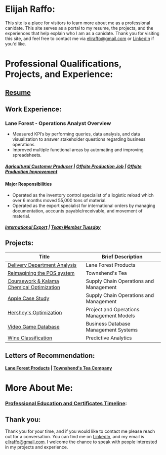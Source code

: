 # Elijah Raffo:  
This site is a place for visitors to learn more about me as a professional canidate. This site serves as a portal to my resume, the projects, and the experiences that help explain who I am as a canidate. Thank you for visiting this site, and feel free to contact me via <eliraffo@gmail.com> or [LinkedIn](https://www.linkedin.com/in/eliraffo/) if you'd like.

# Professional Qualifications, Projects, and Experience:
## [Resume](eliraffo.github.io/Resume_ERaffo(2019).pdf)

## Work Experience:
### Lane Forest - Operations Analyst Overview
- Measured KPI’s by performing queries, data analysis, and data visualization to answer stakeholder questions regarding business operations.
- Improved multiple functional areas by automating and improving spreadsheets.

##### [Agricultural Customer Producer](PortfolioPDFs/AgCustPortfolio.pdf)  |  [Offsite Production Job](PortfolioPDFs/OSPjobPortfolio.pdf)  |  [Offsite Production Improvement](PortfolioPDFs/OSPPortfolio.pdf)

#### Major Responsibilities
- Operated as the inventory control specialist of a logistic reload which over 6 months moved 55,000 tons of material.
- Operated as the export specialist for international orders by managing documentation, accounts payable/receivable, and movement of material.

##### [International Export](PortfolioPDFs/ExportPortfolio.pdf)  |  [Team Member Tuesday](https://www.facebook.com/LaneForestProducts/photos/pcb.2154183404640183/2154183297973527/?type=3&theater)

## Projects:

| Title | Brief Description |
|---|---|
| [Delivery Department Analysis](PortfolioPDFs/DeliveryPortfolio.pdf) | Lane Forest Products |
| [Reimagining the POS system](PortfolioPDFs/TownshendsPortfolio.pdf) | Townshend's Tea |
| [Coursework & Kalama Chemical Optimization](eliraffo.github.io/OBA477) | Supply Chain Operations and Management |
| [Apple Case Study](eliraffo.github.io/BA453) | Supply Chain Operations and Management |
| [Hershey's Optimization](eliraffo.github.io/OBA466) | Project and Operations Management Models | 
| [Video Game Database](eliraffo.github.io/OBA444) | Business Database Management Systems |
| [Wine Classification](eliraffo.github.io/OBA410) | Predictive Analytics |

## Letters of Recommendation:
#### [Lane Forest Products](eliraffo.github.io/LOR_LaneForest.pdf)  |  [Townshend's Tea Company](eliraffo.github.io/LOR_Townshends.PDF)

# More About Me:

### [Professional Education and Certificates Timeline](PortfolioPDFs/Timeline_Certificates.pdf):

## Thank you:
Thank you for your time, and if you would like to contact me please reach out for a conversation. You can find me on [LinkedIn](https://www.linkedin.com/in/eliraffo/), and my email is <eliraffo@gmail.com>. I welcome the chance to speak with people interested in my projects and experience.
